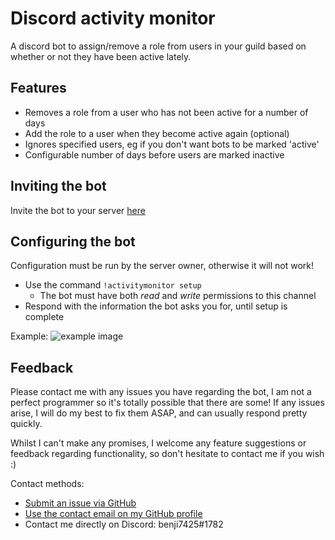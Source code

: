 # Discord activity monitor

A discord bot to assign/remove a role from users in your guild based on whether or not they have been active lately.

## Features

- Removes a role from a user who has not been active for a number of days
- Add the role to a user when they become active again (optional)
- Ignores specified users, eg if you don't want bots to be marked 'active'
- Configurable number of days before users are marked inactive

## Inviting the bot

Invite the bot to your server [here](https://discordapp.com/oauth2/authorize?client_id=336600010592485379&scope=bot&permissions=0)

## Configuring the bot

Configuration must be run by the server owner, otherwise it will not work!
- Use the command `!activitymonitor setup`
	- The bot must have both *read* and *write* permissions to this channel
- Respond with the information the bot asks you for, until setup is complete

Example: ![example image](http://i.imgur.com/s60poam.png)

## Feedback

Please contact me with any issues you have regarding the bot, I am not a perfect programmer so it's totally possible that there are some! If any issues arise, I will do my best to fix them ASAP, and can usually respond pretty quickly.

Whilst I can't make any promises, I welcome any feature suggestions or feedback regarding functionality, so don't hesitate to contact me if you wish :)

Contact methods:
- [Submit an issue via GitHub](https://github.com/benji7425/discord-bot-activity-monitor/issues)
- [Use the contact email on my GitHub profile](https://github.com/benji7425)
- Contact me directly on Discord: benji7425#1782